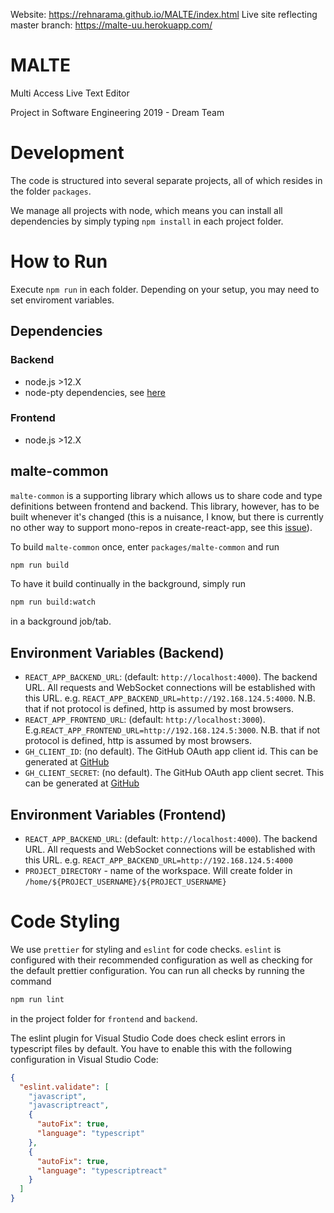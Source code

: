 Website: https://rehnarama.github.io/MALTE/index.html
Live site reflecting master branch: https://malte-uu.herokuapp.com/
# MALTE

Multi Access Live Text Editor

Project in Software Engineering 2019 - Dream Team

# Development

The code is structured into several separate projects, all of which resides
in the folder `packages`.

We manage all projects with node, which means you can install all dependencies
by simply typing `npm install` in each project folder.

# How to Run

Execute `npm run` in each folder. Depending on your setup, you may need to set enviroment variables.

## Dependencies

### Backend

- node.js >12.X
- node-pty dependencies, see [here](https://github.com/microsoft/node-pty#dependencies)

### Frontend

- node.js >12.X

## malte-common

`malte-common` is a supporting library which allows us to share code and type
definitions between frontend and backend. This library, however, has to be
built whenever it's changed (this is a nuisance, I know, but there is currently
no other way to support mono-repos in create-react-app, see this
[issue](https://github.com/facebook/create-react-app/issues/1333)).

To build `malte-common` once, enter `packages/malte-common` and run

```sh
npm run build
```

To have it build continually in the background, simply run

```sh
npm run build:watch
```

in a background job/tab.

## Environment Variables (Backend)

- `REACT_APP_BACKEND_URL`: (default: `http://localhost:4000`). The backend URL. All requests and WebSocket connections will be established with this URL. e.g. `REACT_APP_BACKEND_URL=http://192.168.124.5:4000`. N.B. that if not protocol is defined, http is assumed by most browsers.
- `REACT_APP_FRONTEND_URL`: (default: `http://localhost:3000`). E.g.`REACT_APP_FRONTEND_URL=http://192.168.124.5:3000`. N.B. that if not protocol is defined, http is assumed by most browsers.
- `GH_CLIENT_ID`: (no default). The GitHub OAuth app client id. This can be generated at [GitHub](https://github.com/settings/developers)
- `GH_CLIENT_SECRET`: (no default). The GitHub OAuth app client secret. This can be generated at [GitHub](https://github.com/settings/developers)

## Environment Variables (Frontend)
- `REACT_APP_BACKEND_URL`: (default: `http://localhost:4000`). The backend URL. All requests and WebSocket connections will be established with this URL. e.g. `REACT_APP_BACKEND_URL=http://192.168.124.5:4000`
- `PROJECT_DIRECTORY` - name of the workspace. Will create folder in `/home/${PROJECT_USERNAME}/${PROJECT_USERNAME}`

# Code Styling

We use `prettier` for styling and `eslint` for code checks. `eslint` is
configured with their recommended configuration as well as checking for the
default prettier configuration. You can run all checks by running the command

```sh
npm run lint
```

in the project folder for `frontend` and `backend`.

The eslint plugin for Visual Studio Code does check eslint errors in typescript
files by default. You have to enable this with the following configuration in
Visual Studio Code:

```json
{
  "eslint.validate": [
    "javascript",
    "javascriptreact",
    {
      "autoFix": true,
      "language": "typescript"
    },
    {
      "autoFix": true,
      "language": "typescriptreact"
    }
  ]
}
```
